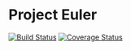 # Project Euler 

[![Build Status](https://travis-ci.org/redtankd/project-euler.svg?branch=master)](https://travis-ci.org/redtankd/project-euler) [![Coverage Status](https://coveralls.io/repos/github/redtankd/project-euler/badge.svg)](https://coveralls.io/github/redtankd/project-euler)
